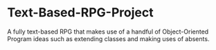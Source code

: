 # Text-Based-RPG-Project
A fully text-based RPG that makes use of a handful of Object-Oriented Program ideas such as extending classes and making uses of absents.
